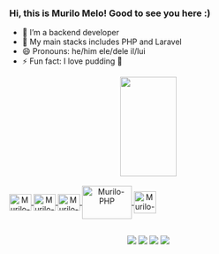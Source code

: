 ### Hi, this is Murilo Melo! Good to see you here :)


- 🔭 I’m a backend developer
- 🌱 My main stacks includes PHP and Laravel
- 😄 Pronouns: he/him  ele/dele  il/lui
- ⚡ Fun fact: I love pudding 🍮

<div align="center">
  <a href="https://github.com/MuriloMelo94">
<!--   <img height="180em" width="45%" src="https://github-readme-stats.vercel.app/api?username=murilomelo94&show_icons=true&theme=tokyonight&include_all_commits=true&count_private=true"/> -->
  <img height="180em" width="45%" src="https://github-readme-stats.vercel.app/api/top-langs/?username=murilomelo94&layout=compact&langs_count=7&theme=tokyonight"/>
</div>

<div align="center" style="display: inline"><br>
  <img align="center" alt="Murilo-HTML" height="30" width="40" src="https://cdn.jsdelivr.net/gh/devicons/devicon/icons/html5/html5-original.svg" />
  <img align="center" alt="Murilo-CSS" height="30" width="40" src="https://cdn.jsdelivr.net/gh/devicons/devicon/icons/css3/css3-original.svg" />
  <img align="center" alt="Murilo-JS" height="30" width="40" src="https://cdn.jsdelivr.net/gh/devicons/devicon/icons/javascript/javascript-original.svg" />
  <img align="center" alt="Murilo-PHP" height="60" width="90" src="https://cdn.jsdelivr.net/gh/devicons/devicon/icons/php/php-original.svg" />
  <img align="center" alt="Murilo-Laravel" height="40" width="40" src="https://cdn.jsdelivr.net/gh/devicons/devicon/icons/laravel/laravel-original.svg" />
</div>

##

<div align="center">
  <a href="https://www.instagram.com/mu.rilomelo/" target="_blank"><img src="https://img.shields.io/badge/-Instagram-%23E4405F?style=for-the-badge&logo=instagram&logoColor=white" target="_blank"></a> 
  <a href="mailto:murilomelo94@outlook.com"><img src="https://img.shields.io/badge/Microsoft_Outlook-0078D4?style=for-the-badge&logo=microsoft-outlook&logoColor=white" target="_blank"></a>
  <a href="mailto:murilo.melo94@gmail.com"><img src="https://img.shields.io/badge/Gmail-D14836?style=for-the-badge&logo=gmail&logoColor=white" target="_blank"></a>
  <a href="https://www.linkedin.com/in/murilomelodev/" target="_blank"><img src="https://img.shields.io/badge/-LinkedIn-%230077B5?style=for-the-badge&logo=linkedin&logoColor=white" target="_blank"></a>
</div>
